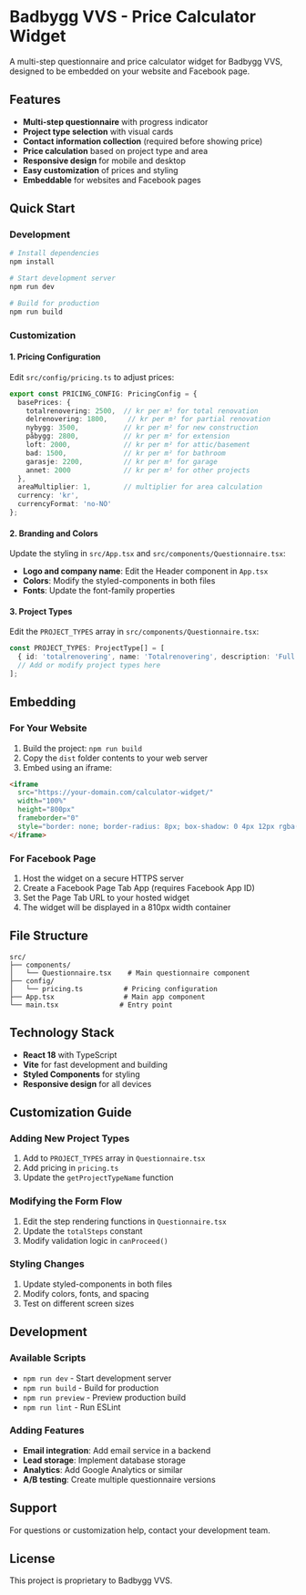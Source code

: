# Badbygg VVS - Price Calculator Widget

A multi-step questionnaire and price calculator widget for Badbygg VVS, designed to be embedded on your website and Facebook page.

## Features

- **Multi-step questionnaire** with progress indicator
- **Project type selection** with visual cards
- **Contact information collection** (required before showing price)
- **Price calculation** based on project type and area
- **Responsive design** for mobile and desktop
- **Easy customization** of prices and styling
- **Embeddable** for websites and Facebook pages

## Quick Start

### Development

```bash
# Install dependencies
npm install

# Start development server
npm run dev

# Build for production
npm run build
```

### Customization

#### 1. Pricing Configuration

Edit `src/config/pricing.ts` to adjust prices:

```typescript
export const PRICING_CONFIG: PricingConfig = {
  basePrices: {
    totalrenovering: 2500,  // kr per m² for total renovation
    delrenovering: 1800,     // kr per m² for partial renovation
    nybygg: 3500,           // kr per m² for new construction
    påbygg: 2800,           // kr per m² for extension
    loft: 2000,             // kr per m² for attic/basement
    bad: 1500,              // kr per m² for bathroom
    garasje: 2200,          // kr per m² for garage
    annet: 2000             // kr per m² for other projects
  },
  areaMultiplier: 1,        // multiplier for area calculation
  currency: 'kr',
  currencyFormat: 'no-NO'
};
```

#### 2. Branding and Colors

Update the styling in `src/App.tsx` and `src/components/Questionnaire.tsx`:

- **Logo and company name**: Edit the Header component in `App.tsx`
- **Colors**: Modify the styled-components in both files
- **Fonts**: Update the font-family properties

#### 3. Project Types

Edit the `PROJECT_TYPES` array in `src/components/Questionnaire.tsx`:

```typescript
const PROJECT_TYPES: ProjectType[] = [
  { id: 'totalrenovering', name: 'Totalrenovering', description: 'Full renovation of your property' },
  // Add or modify project types here
];
```

## Embedding

### For Your Website

1. Build the project: `npm run build`
2. Copy the `dist` folder contents to your web server
3. Embed using an iframe:

```html
<iframe 
  src="https://your-domain.com/calculator-widget/" 
  width="100%" 
  height="800px" 
  frameborder="0"
  style="border: none; border-radius: 8px; box-shadow: 0 4px 12px rgba(0,0,0,0.1);">
</iframe>
```

### For Facebook Page

1. Host the widget on a secure HTTPS server
2. Create a Facebook Page Tab App (requires Facebook App ID)
3. Set the Page Tab URL to your hosted widget
4. The widget will be displayed in a 810px width container

## File Structure

```
src/
├── components/
│   └── Questionnaire.tsx    # Main questionnaire component
├── config/
│   └── pricing.ts          # Pricing configuration
├── App.tsx                 # Main app component
└── main.tsx               # Entry point
```

## Technology Stack

- **React 18** with TypeScript
- **Vite** for fast development and building
- **Styled Components** for styling
- **Responsive design** for all devices

## Customization Guide

### Adding New Project Types

1. Add to `PROJECT_TYPES` array in `Questionnaire.tsx`
2. Add pricing in `pricing.ts`
3. Update the `getProjectTypeName` function

### Modifying the Form Flow

1. Edit the step rendering functions in `Questionnaire.tsx`
2. Update the `totalSteps` constant
3. Modify validation logic in `canProceed()`

### Styling Changes

1. Update styled-components in both files
2. Modify colors, fonts, and spacing
3. Test on different screen sizes

## Development

### Available Scripts

- `npm run dev` - Start development server
- `npm run build` - Build for production
- `npm run preview` - Preview production build
- `npm run lint` - Run ESLint

### Adding Features

- **Email integration**: Add email service in a backend
- **Lead storage**: Implement database storage
- **Analytics**: Add Google Analytics or similar
- **A/B testing**: Create multiple questionnaire versions

## Support

For questions or customization help, contact your development team.

## License

This project is proprietary to Badbygg VVS.
